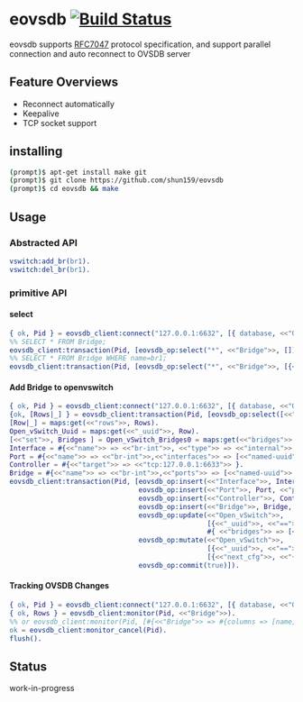 eovsdb [![Build Status](https://travis-ci.org/shun159/eovsdb.svg?branch=develop)](https://travis-ci.org/shun159/eovsdb)
===

eovsdb supports [RFC7047](https://tools.ietf.org/html/rfc7047) protocol specification, and support parallel connection and auto reconnect to OVSDB server

## Feature Overviews

- Reconnect automatically
- Keepalive
- TCP socket support

## installing

```bash
(prompt)$ apt-get install make git
(prompt)$ git clone https://github.com/shun159/eovsdb
(prompt)$ cd eovsdb && make
```

## Usage

### Abstracted API

```erlang
vswitch:add_br(br1).
vswitch:del_br(br1).
```

### primitive API

#### select

```erlang
{ ok, Pid } = eovsdb_client:connect("127.0.0.1:6632", [{ database, <<"Open_vSwitch">>}]).
%% SELECT * FROM Bridge;
eovsdb_client:transaction(Pid, [eovsdb_op:select("*", <<"Bridge">>, [])]).
%% SELECT * FROM Bridge WHERE name=br1;
eovsdb_client:transaction(Pid, [eovsdb_op:select("*", <<"Bridge">>, [{<<"name">>, <<"==">>, <<"br1">>}])]).
```

#### Add Bridge to openvswitch

```erlang
{ ok, Pid } = eovsdb_client:connect("127.0.0.1:6632", [{ database, <<"Open_vSwitch">>}]).
{ok, [Rows|_] } = eovsdb_client:transaction(Pid, [eovsdb_op:select([<<"_uuid">>, <<"bridges">>], <<"Open_vSwitch">>, [])]).
[Row|_] = maps:get(<<"rows">>, Rows).
Open_vSwitch_Uuid = maps:get(<<"_uuid">>, Row).
[<<"set">>, Bridges ] = Open_vSwitch_Bridges0 = maps:get(<<"bridges">>, Row).
Interface = #{<<"name">> => <<"br-int">>, <<"type">> => <<"internal">> }.
Port = #{<<"name">> => <<"br-int">>,<<"interfaces">> => [<<"named-uuid">>,<<"interface_br_int">>]}.
Controller = #{<<"target">> => <<"tcp:127.0.0.1:6633">> }.
Bridge = #{<<"name">> => <<"br-int">>,<<"ports">> => [<<"named-uuid">>,<<"port_br_int">>], <<"controller">> => [<<"named-uuid">>, <<"ofc_br_int">>], <<"protocols">> => <<"OpenFlow10">>}.
eovsdb_client:transaction(Pid, [eovsdb_op:insert(<<"Interface">>, Interface, <<"interface_br_int">>),
                                eovsdb_op:insert(<<"Port">>, Port, <<"port_br_int">>),
                                eovsdb_op:insert(<<"Controller">>, Controller, <<"ofc_br_int">>),
                                eovsdb_op:insert(<<"Bridge">>, Bridge, <<"bridge_br_int">>),
                                eovsdb_op:update(<<"Open_vSwitch">>,
                                                 [{<<"_uuid">>, <<"==">> ,Open_vSwitch_Uuid }],
                                                 #{ <<"bridges">> => [<<"set">>, Bridges ++ [[<<"named-uuid">>, <<"bridge_br_int">>]]], other_config => [map, [[<<"flow-restore-wait">>, <<"true">>]]]}),
                                eovsdb_op:mutate(<<"Open_vSwitch">>,
                                                 [{<<"_uuid">>, <<"==">> ,Open_vSwitch_Uuid }],
                                                 [{<<"next_cfg">>, <<"+=">>, 1}]),
                                eovsdb_op:commit(true)]).
```

#### Tracking OVSDB Changes

```erlang
{ ok, Pid } = eovsdb_client:connect("127.0.0.1:6632", [{ database, <<"Open_vSwitch">>}]).
{ ok, Rows } = eovsdb_client:monitor(Pid, <<"Bridge">>).
%% or eovsdb_client:monitor(Pid, [#{<<"Bridge">> => #{columns => [name], select => #{initial => true}}}]).
ok = eovsdb_client:monitor_cancel(Pid).
flush().
```

## Status

work-in-progress
